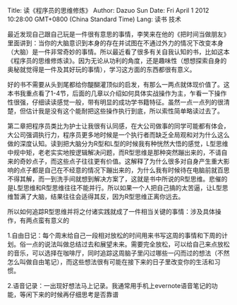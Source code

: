 Title: 读《程序员的思维修炼》
Author: Dazuo Sun
Date: Fri April 1 2012 10:28:00 GMT+0800 (China Standard Time)
Lang: 读书 技术

   最近发现自己跟自己玩是一件很有意思的事情，李笑来在他的《把时间当做朋友》里面讲到：当你的大脑意识到本身的存在并试图在不通过外力的情况下改变本身（大脑）是一件非常奇妙的事情。所以最近看了很多有关自我认知的书，比如这本《程序员的思维修炼读》。因为无论从功利的角度，还是趣味性（想想探索自身的奥秘就觉得是一件及其好玩的事情），学习这方面的东西都很有意义。

好的书不需要从头到尾都给你醍醐灌顶似的启发，有那么一两点就体现价值了。这本书我重点看了1-4节，后面的几章以介绍如何具体实战操作为主，乍看一下操作性很强，仔细读读感觉一般，带有明显的成功学书籍特征。虽然一点一点列的很清楚，但估计我是没有这个能耐把这些操作执行到底，所以索性简单略读过去了。

第二章把程序员类比为护士让我很有认同感，在大公司做事的同学可能都有体会，大公司强调执行力，程序员更多地时候是一个执行者而缺乏全局观和对为什么这么做的深度认知。读到把大脑分为R型和L型的时候我有种恍然大悟的感觉，L型思维中规中矩，老老实实地按逻辑解决问题，而R型思维是那种突然蹦出来的，不请自来的奇妙点子，而这些点子往往更有价值。这解释了为什么很多对自身产生重大影响的点子都是自己在不经意的情况下蹦出来的，为什么我有时候待在电脑前就百思不得其解，而一到洗手间就想到解决方案了，这就是书中所说的R型思维。悲催的是L型思维和R型思维往往不能并行。所以如果一个人把自己搞的太苦逼，让L型思维暂满了大脑，结果往往会适得其反，因为R型思维正离你远去。

所以如何追踪R型思维并将之付诸实践就成了一件相当关键的事情：涉及具体操作，有两点蛮有意义的

1.自由日记：每个周末给自己一段相对放松的时间用来书写这周的事情和下周的计划。俗一点的说法叫做总结过去和展望未来。需要完全放松，可以给自己来点放松的音乐，可以选择在咖啡厅，同时追踪这周脑子里闪过哪些一闪而过的想法（不然怎么叫做自由笔记），而这些想法很有可能在接下来的日子里改变你的生活和习惯。

2.语音记录：一出现好想法马上记录。我通常用手机上evernote语音笔记的功能，等闲下来的时候再仔细思考是否靠谱


